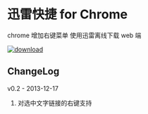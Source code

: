 # 迅雷快捷 for Chrome
chrome 增加右键菜单
使用迅雷离线下载 web 端

[![download](https://developers.google.com/chrome/web-store/images/branding/ChromeWebStore_BadgeWBorder_v2_206x58.png)](https://chrome.google.com/webstore/detail/%E8%BF%85%E9%9B%B7%E5%BF%AB%E6%8D%B7/dddcejkalllobbpblapmkgnnehcfagdf?hl=zh-CN&gl=001)

## ChangeLog

v0.2 - 2013-12-17

  1. 对选中文字链接的右键支持
